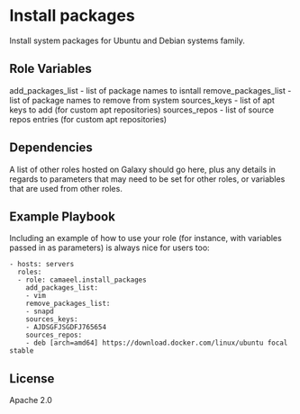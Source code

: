 Install packages
=========

Install system packages for Ubuntu and Debian systems family.


Role Variables
--------------

add_packages_list - list of package names to isntall
remove_packages_list - list of package names to remove from system
sources_keys - list of apt keys to add (for custom apt repositories)
sources_repos - list of source repos entries (for custom apt repositories)

Dependencies
------------

A list of other roles hosted on Galaxy should go here, plus any details in regards to parameters that may need to be set for other roles, or variables that are used from other roles.

Example Playbook
----------------

Including an example of how to use your role (for instance, with variables passed in as parameters) is always nice for users too:

    - hosts: servers
      roles:
      - role: camaeel.install_packages
        add_packages_list:
        - vim
        remove_packages_list:
        - snapd
        sources_keys:
        - AJDSGFJSGDFJ765654
        sources_repos:
        - deb [arch=amd64] https://download.docker.com/linux/ubuntu focal stable     

License
-------

Apache 2.0

